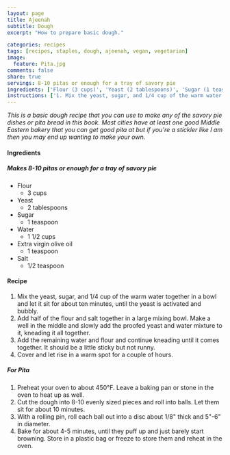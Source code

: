 ```yaml
---
layout: page
title: Ajeenah
subtitle: Dough
excerpt: "How to prepare basic dough."

categories: recipes
tags: [recipes, staples, dough, ajeenah, vegan, vegetarian]
image:
  feature: Pita.jpg
comments: false
share: true
servings: 8-10 pitas or enough for a tray of savory pie
ingredients: ['Flour (3 cups)', 'Yeast (2 tablespoons)', 'Sugar (1 teaspoon)', 'Water (1 1/2 cups)', 'Extra virgin olive oil (1 teaspoon)', 'Salt (1/2 teaspoon)']
instructions: ['1. Mix the yeast, sugar, and 1/4 cup of the warm water together in a bowl and let it sit for about ten minutes, until the yeast is activated and bubbly.', '2. Add half of the flour and salt together in a large mixing bowl. Make a well in the middle and slowly add the proofed yeast and water mixture to it, kneading it all together.', '3. Add the remaining water and flour and continue kneading until  it comes together. It should be a little sticky but not runny.', '4. Cover and let rise in a warm spot for a couple of hours.', '##### For Pita', '1. Preheat your oven to about 450\xc2\xb0F. Leave a baking pan or stone in the oven to heat up as well.', '2. Cut the dough into 8-10 evenly sized pieces and roll into balls. Let them sit for about 10 minutes.', '3. With a rolling pin, roll each ball out into a disc about 1/8" thick and 5"-6" in diameter.', '4. Bake for about 4-5 minutes, until they puff up and just barely start browning. Store in a plastic bag or freeze to store them and reheat in the oven.']
---
```


*This is a basic dough recipe that you can use to make any of the savory pie dishes or pita bread in this book. Most cities have at least one good Middle Eastern bakery that you can get good pita at but if you're a stickler like I am then you may end up wanting to make your own.*

#### Ingredients

##### Makes 8-10 pitas or enough for a tray of savory pie

* Flour
    - 3 cups
* Yeast
    - 2 tablespoons
* Sugar
    - 1 teaspoon
* Water
    - 1 1/2 cups
* Extra virgin olive oil
    - 1 teaspoon
* Salt
    - 1/2 teaspoon

#### Recipe

1. Mix the yeast, sugar, and 1/4 cup of the warm water together in a bowl and let it sit for about ten minutes, until the yeast is activated and bubbly.
2. Add half of the flour and salt together in a large mixing bowl. Make a well in the middle and slowly add the proofed yeast and water mixture to it, kneading it all together.
3. Add the remaining water and flour and continue kneading until  it comes together. It should be a little sticky but not runny.
4. Cover and let rise in a warm spot for a couple of hours.

##### For Pita

1. Preheat your oven to about 450°F. Leave a baking pan or stone in the oven to heat up as well.
2. Cut the dough into 8-10 evenly sized pieces and roll into balls. Let them sit for about 10 minutes.
3. With a rolling pin, roll each ball out into a disc about 1/8" thick and 5"-6" in diameter.
4. Bake for about 4-5 minutes, until they puff up and just barely start browning. Store in a plastic bag or freeze to store them and reheat in the oven.
